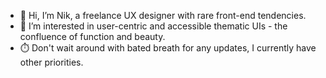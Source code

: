 - 👋 Hi, I’m Nik, a freelance UX designer with rare front-end tendencies.
- 👀 I’m interested in user-centric and accessible thematic UIs - the confluence of function and beauty.
- ⏱️ Don't wait around with bated breath for any updates, I currently have other priorities.

<!---
nkgpt/nkgpt is a ✨ special ✨ repository because its `README.md` (this file) appears on your GitHub profile.
You can click the Preview link to take a look at your changes.
--->
